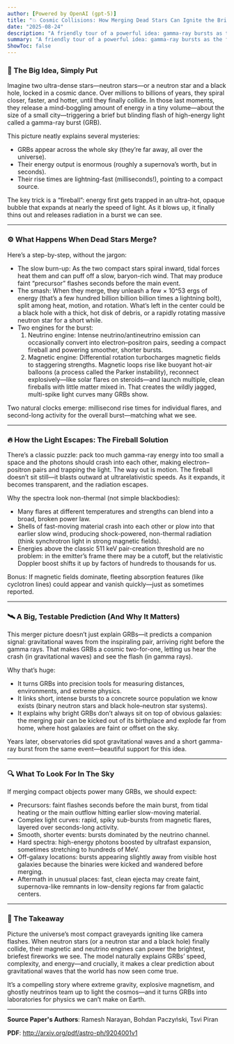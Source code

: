 ```yaml
---
author: [Powered by OpenAI (gpt-5)]
title: "💥 Cosmic Collisions: How Merging Dead Stars Can Ignite the Brightest Bursts in the Universe"
date: "2025-08-24"
description: "A friendly tour of a powerful idea: gamma-ray bursts as the final fireworks of neutron-star and black hole pairs"
summary: "A friendly tour of a powerful idea: gamma-ray bursts as the final fireworks of neutron-star and black hole pairs"
ShowToc: false
---
```


### 🧩 The Big Idea, Simply Put

Imagine two ultra-dense stars—neutron stars—or a neutron star and a black hole, locked in a cosmic dance. Over millions to billions of years, they spiral closer, faster, and hotter, until they finally collide. In those last moments, they release a mind-boggling amount of energy in a tiny volume—about the size of a small city—triggering a brief but blinding flash of high-energy light called a gamma-ray burst (GRB).

This picture neatly explains several mysteries:
- GRBs appear across the whole sky (they’re far away, all over the universe).
- Their energy output is enormous (roughly a supernova’s worth, but in seconds).
- Their rise times are lightning-fast (milliseconds!), pointing to a compact source.

The key trick is a “fireball”: energy first gets trapped in an ultra-hot, opaque bubble that expands at nearly the speed of light. As it blows up, it finally thins out and releases radiation in a burst we can see.

---

### ⚙️ What Happens When Dead Stars Merge?

Here’s a step-by-step, without the jargon:
- The slow burn-up: As the two compact stars spiral inward, tidal forces heat them and can puff off a slow, baryon-rich wind. That may produce faint “precursor” flashes seconds before the main event.
- The smash: When they merge, they unleash a few × 10^53 ergs of energy (that’s a few hundred billion billion billion times a lightning bolt), split among heat, motion, and rotation. What’s left in the center could be a black hole with a thick, hot disk of debris, or a rapidly rotating massive neutron star for a short while.
- Two engines for the burst:
  1) Neutrino engine: Intense neutrino/antineutrino emission can occasionally convert into electron–positron pairs, seeding a compact fireball and powering smoother, shorter bursts.
  2) Magnetic engine: Differential rotation turbocharges magnetic fields to staggering strengths. Magnetic loops rise like buoyant hot-air balloons (a process called the Parker instability), reconnect explosively—like solar flares on steroids—and launch multiple, clean fireballs with little matter mixed in. That creates the wildly jagged, multi-spike light curves many GRBs show.

Two natural clocks emerge: millisecond rise times for individual flares, and second-long activity for the overall burst—matching what we see.

---

### 🔥 How the Light Escapes: The Fireball Solution

There’s a classic puzzle: pack too much gamma-ray energy into too small a space and the photons should crash into each other, making electron–positron pairs and trapping the light. The way out is motion. The fireball doesn’t sit still—it blasts outward at ultrarelativistic speeds. As it expands, it becomes transparent, and the radiation escapes.

Why the spectra look non-thermal (not simple blackbodies):
- Many flares at different temperatures and strengths can blend into a broad, broken power law.
- Shells of fast-moving material crash into each other or plow into that earlier slow wind, producing shock-powered, non-thermal radiation (think synchrotron light in strong magnetic fields).
- Energies above the classic 511 keV pair-creation threshold are no problem: in the emitter’s frame there may be a cutoff, but the relativistic Doppler boost shifts it up by factors of hundreds to thousands for us.

Bonus: If magnetic fields dominate, fleeting absorption features (like cyclotron lines) could appear and vanish quickly—just as sometimes reported.

---

### 🛰️ A Big, Testable Prediction (And Why It Matters)

This merger picture doesn’t just explain GRBs—it predicts a companion signal: gravitational waves from the inspiraling pair, arriving right before the gamma rays. That makes GRBs a cosmic two-for-one, letting us hear the crash (in gravitational waves) and see the flash (in gamma rays).

Why that’s huge:
- It turns GRBs into precision tools for measuring distances, environments, and extreme physics.
- It links short, intense bursts to a concrete source population we know exists (binary neutron stars and black hole–neutron star systems).
- It explains why bright GRBs don’t always sit on top of obvious galaxies: the merging pair can be kicked out of its birthplace and explode far from home, where host galaxies are faint or offset on the sky.

Years later, observatories did spot gravitational waves and a short gamma-ray burst from the same event—beautiful support for this idea.

---

### 🔍 What To Look For In The Sky

If merging compact objects power many GRBs, we should expect:
- Precursors: faint flashes seconds before the main burst, from tidal heating or the main outflow hitting earlier slow-moving material.
- Complex light curves: rapid, spiky sub-bursts from magnetic flares, layered over seconds-long activity.
- Smooth, shorter events: bursts dominated by the neutrino channel.
- Hard spectra: high-energy photons boosted by ultrafast expansion, sometimes stretching to hundreds of MeV.
- Off-galaxy locations: bursts appearing slightly away from visible host galaxies because the binaries were kicked and wandered before merging.
- Aftermath in unusual places: fast, clean ejecta may create faint, supernova-like remnants in low-density regions far from galactic centers.

---

### 🚀 The Takeaway

Picture the universe’s most compact graveyards igniting like camera flashes. When neutron stars (or a neutron star and a black hole) finally collide, their magnetic and neutrino engines can power the brightest, briefest fireworks we see. The model naturally explains GRBs’ speed, complexity, and energy—and crucially, it makes a clear prediction about gravitational waves that the world has now seen come true.

It’s a compelling story where extreme gravity, explosive magnetism, and ghostly neutrinos team up to light the cosmos—and it turns GRBs into laboratories for physics we can’t make on Earth.

---

**Source Paper's Authors**: Ramesh Narayan, Bohdan Paczyński, Tsvi Piran

**PDF**: http://arxiv.org/pdf/astro-ph/9204001v1